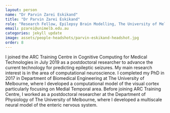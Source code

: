 ```yaml
---
layout: person
name: "Dr Parvin Zarei Eskikand"
title: "Dr Parvin Zarei Eskikand"
role: "Research Fellow, Epilepsy Brain Modelling, The University of Melbourne"
email: pzarei@unimelb.edu.au
categories: jekyll update
image: assets/people-headshots/parvin-eskikand-headshot.jpg
order: 8
---
```

I joined the ARC Training Centre in Cognitive Computing for Medical Technologies in July 2019 as a postdoctoral researcher to advance the current technology for predicting epileptic seizures.  My main research interest is in the area of computational neuroscience. I completed my PhD in 2017 in Department of Biomedical Engineering at The University of Melbourne, where I developed a computational model of the visual cortex particularly focusing on Medial Temporal area. Before joining ARC Training Centre, I worked as a postdoctoral researcher at the Department of Physiology of The University of Melbourne, where I developed a multiscale neural model of the enteric nervous system.

